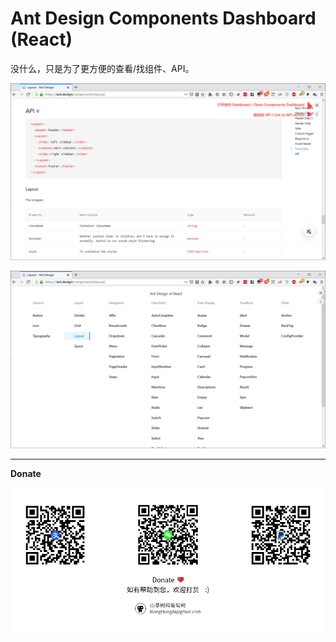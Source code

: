 # Ant Design Components Dashboard (React)

没什么，只是为了更方便的查看/找组件、API。

![](https://raw.githubusercontent.com/caringrun/assets/master/ant-design-components-dashboard-react.png)

![](https://raw.githubusercontent.com/caringrun/assets/master/ant-design-components-dashboard-react-2.png)

---

**Donate**

![](https://raw.githubusercontent.com/caringrun/assets/master/donate.png)